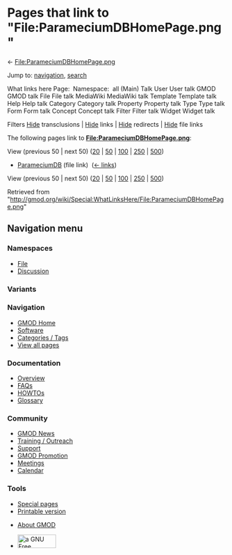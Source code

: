<div id="mw-page-base" class="noprint">

</div>

<div id="mw-head-base" class="noprint">

</div>

<div id="content" class="mw-body" role="main">

<span id="top"></span>

<div id="mw-js-message" style="display:none;">

</div>



# <span dir="auto">Pages that link to "File:ParameciumDBHomePage.png"</span>

<div id="bodyContent">

<div id="contentSub">

←
[File:ParameciumDBHomePage.png](/wiki/File:ParameciumDBHomePage.png "File:ParameciumDBHomePage.png")

</div>

<div id="jump-to-nav" class="mw-jump">

Jump to: [navigation](#mw-navigation), [search](#p-search)

</div>

<div id="mw-content-text">

What links here Page:  Namespace:  all (Main) Talk User User talk GMOD
GMOD talk File File talk MediaWiki MediaWiki talk Template Template talk
Help Help talk Category Category talk Property Property talk Type Type
talk Form Form talk Concept Concept talk Filter Filter talk Widget
Widget talk

Filters
[Hide](/mediawiki/index.php?title=Special:WhatLinksHere/File:ParameciumDBHomePage.png&hidetrans=1 "Special:WhatLinksHere/File:ParameciumDBHomePage.png")
transclusions \|
[Hide](/mediawiki/index.php?title=Special:WhatLinksHere/File:ParameciumDBHomePage.png&hidelinks=1 "Special:WhatLinksHere/File:ParameciumDBHomePage.png")
links \|
[Hide](/mediawiki/index.php?title=Special:WhatLinksHere/File:ParameciumDBHomePage.png&hideredirs=1 "Special:WhatLinksHere/File:ParameciumDBHomePage.png")
redirects \|
[Hide](/mediawiki/index.php?title=Special:WhatLinksHere/File:ParameciumDBHomePage.png&hideimages=1 "Special:WhatLinksHere/File:ParameciumDBHomePage.png")
file links

The following pages link to
**[File:ParameciumDBHomePage.png](/wiki/File:ParameciumDBHomePage.png "File:ParameciumDBHomePage.png")**:

View (previous 50 \| next 50)
([20](/mediawiki/index.php?title=Special:WhatLinksHere/File:ParameciumDBHomePage.png&limit=20 "Special:WhatLinksHere/File:ParameciumDBHomePage.png")
\|
[50](/mediawiki/index.php?title=Special:WhatLinksHere/File:ParameciumDBHomePage.png&limit=50 "Special:WhatLinksHere/File:ParameciumDBHomePage.png")
\|
[100](/mediawiki/index.php?title=Special:WhatLinksHere/File:ParameciumDBHomePage.png&limit=100 "Special:WhatLinksHere/File:ParameciumDBHomePage.png")
\|
[250](/mediawiki/index.php?title=Special:WhatLinksHere/File:ParameciumDBHomePage.png&limit=250 "Special:WhatLinksHere/File:ParameciumDBHomePage.png")
\|
[500](/mediawiki/index.php?title=Special:WhatLinksHere/File:ParameciumDBHomePage.png&limit=500 "Special:WhatLinksHere/File:ParameciumDBHomePage.png"))

- [ParameciumDB](/wiki/ParameciumDB "ParameciumDB") (file link) ‎
  <span class="mw-whatlinkshere-tools">([←
  links](/mediawiki/index.php?title=Special:WhatLinksHere&target=ParameciumDB "Special:WhatLinksHere"))</span>

View (previous 50 \| next 50)
([20](/mediawiki/index.php?title=Special:WhatLinksHere/File:ParameciumDBHomePage.png&limit=20 "Special:WhatLinksHere/File:ParameciumDBHomePage.png")
\|
[50](/mediawiki/index.php?title=Special:WhatLinksHere/File:ParameciumDBHomePage.png&limit=50 "Special:WhatLinksHere/File:ParameciumDBHomePage.png")
\|
[100](/mediawiki/index.php?title=Special:WhatLinksHere/File:ParameciumDBHomePage.png&limit=100 "Special:WhatLinksHere/File:ParameciumDBHomePage.png")
\|
[250](/mediawiki/index.php?title=Special:WhatLinksHere/File:ParameciumDBHomePage.png&limit=250 "Special:WhatLinksHere/File:ParameciumDBHomePage.png")
\|
[500](/mediawiki/index.php?title=Special:WhatLinksHere/File:ParameciumDBHomePage.png&limit=500 "Special:WhatLinksHere/File:ParameciumDBHomePage.png"))

</div>

<div class="printfooter">

Retrieved from
"<http://gmod.org/wiki/Special:WhatLinksHere/File:ParameciumDBHomePage.png>"

</div>

<div id="catlinks" class="catlinks catlinks-allhidden">

</div>

<div class="visualClear">

</div>

</div>

</div>

<div id="mw-navigation">

## Navigation menu

<div id="mw-head">



<div id="left-navigation">

<div id="p-namespaces" class="vectorTabs" role="navigation"
aria-labelledby="p-namespaces-label">

### Namespaces

- <span id="ca-nstab-image"><a href="/wiki/File:ParameciumDBHomePage.png" accesskey="c"
  title="View the file page [c]">File</a></span>
- <span id="ca-talk"><a
  href="/mediawiki/index.php?title=File_talk:ParameciumDBHomePage.png&amp;action=edit&amp;redlink=1"
  accesskey="t"
  title="Discussion about the content page [t]">Discussion</a></span>

</div>

<div id="p-variants" class="vectorMenu emptyPortlet" role="navigation"
aria-labelledby="p-variants-label">

### 

### Variants[](#)

<div class="menu">

</div>

</div>

</div>

<div id="right-navigation">





</div>



</div>

</div>

</div>

<div id="mw-panel">

<div id="p-logo" role="banner">

<a href="/wiki/Main_Page"
style="background-image: url(http://gmod.org/images/GMOD-cogs.png);"
title="Visit the main page"></a>

</div>

<div id="p-Navigation" class="portal" role="navigation"
aria-labelledby="p-Navigation-label">

### Navigation

<div class="body">

- <span id="n-GMOD-Home">[GMOD Home](/wiki/Main_Page)</span>
- <span id="n-Software">[Software](/wiki/GMOD_Components)</span>
- <span id="n-Categories-.2F-Tags">[Categories /
  Tags](/wiki/Categories)</span>
- <span id="n-View-all-pages">[View all
  pages](/wiki/Special:AllPages)</span>

</div>

</div>

<div id="p-Documentation" class="portal" role="navigation"
aria-labelledby="p-Documentation-label">

### Documentation

<div class="body">

- <span id="n-Overview">[Overview](/wiki/Overview)</span>
- <span id="n-FAQs">[FAQs](/wiki/Category:FAQ)</span>
- <span id="n-HOWTOs">[HOWTOs](/wiki/Category:HOWTO)</span>
- <span id="n-Glossary">[Glossary](/wiki/Glossary)</span>

</div>

</div>

<div id="p-Community" class="portal" role="navigation"
aria-labelledby="p-Community-label">

### Community

<div class="body">

- <span id="n-GMOD-News">[GMOD News](/wiki/GMOD_News)</span>
- <span id="n-Training-.2F-Outreach">[Training /
  Outreach](/wiki/Training_and_Outreach)</span>
- <span id="n-Support">[Support](/wiki/Support)</span>
- <span id="n-GMOD-Promotion">[GMOD
  Promotion](/wiki/GMOD_Promotion)</span>
- <span id="n-Meetings">[Meetings](/wiki/Meetings)</span>
- <span id="n-Calendar">[Calendar](/wiki/Calendar)</span>

</div>

</div>

<div id="p-tb" class="portal" role="navigation"
aria-labelledby="p-tb-label">

### Tools

<div class="body">

- <span id="t-specialpages"><a href="/wiki/Special:SpecialPages" accesskey="q"
  title="A list of all special pages [q]">Special pages</a></span>
- <span id="t-print"><a
  href="/mediawiki/index.php?title=Special:WhatLinksHere/File:ParameciumDBHomePage.png&amp;printable=yes"
  rel="alternate" accesskey="p"
  title="Printable version of this page [p]">Printable version</a></span>

</div>

</div>

</div>

</div>

<div id="footer" role="contentinfo">

- <span id="footer-places-about">[About
  GMOD](/wiki/GMOD:About "GMOD:About")</span>

<!-- -->

- <span id="footer-copyrightico">[<img src="http://www.gnu.org/graphics/gfdl-logo-small.png" width="88"
  height="31" alt="a GNU Free Documentation License" />](http://www.gnu.org/licenses/fdl-1.3.html)</span>




</div>
